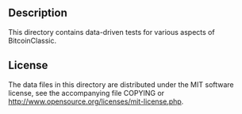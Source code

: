 Description
------------

This directory contains data-driven tests for various aspects of BitcoinClassic.

License
--------

The data files in this directory are distributed under the MIT software
license, see the accompanying file COPYING or
http://www.opensource.org/licenses/mit-license.php.

